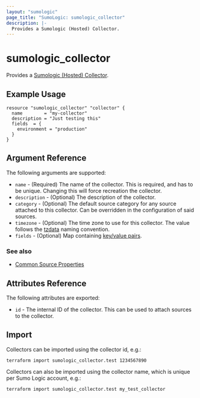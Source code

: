 ```yaml
---
layout: "sumologic"
page_title: "SumoLogic: sumologic_collector"
description: |-
  Provides a Sumologic (Hosted) Collector.
---
```


# sumologic_collector
Provides a [Sumologic (Hosted) Collector][1].

## Example Usage
```hcl
resource "sumologic_collector" "collector" {
  name        = "my-collector"
  description = "Just testing this"
  fields  = {
    environment = "production"
  }
}
```

## Argument Reference

The following arguments are supported:

  * `name` - (Required) The name of the collector. This is required, and has to be unique. Changing this will force recreation the collector.
  * `description` - (Optional) The description of the collector.
  * `category` - (Optional) The default source category for any source attached to this collector. Can be overridden in the configuration of said sources.
  * `timezone` - (Optional) The time zone to use for this collector. The value follows the [tzdata][2] naming convention.
  * `fields` - (Optional) Map containing [key/value pairs][3].

### See also
  * [Common Source Properties](https://github.com/SumoLogic/terraform-provider-sumologic/tree/master/website#common-source-properties)

## Attributes Reference
The following attributes are exported:

  * `id` - The internal ID of the collector. This can be used to attach sources to the collector.

## Import
Collectors can be imported using the collector id, e.g.:

```hcl
terraform import sumologic_collector.test 1234567890
```

Collectors can also be imported using the collector name, which is unique per Sumo Logic account, e.g.:

```hcl
terraform import sumologic_collector.test my_test_collector
```

[1]: https://help.sumologic.com/Send_Data/Hosted_Collectors
[2]: https://en.wikipedia.org/wiki/Tz_database
[3]: https://help.sumologic.com/Manage/Fields
[4]: https://www.terraform.io/docs/configuration/resources.html#prevent_destroy
